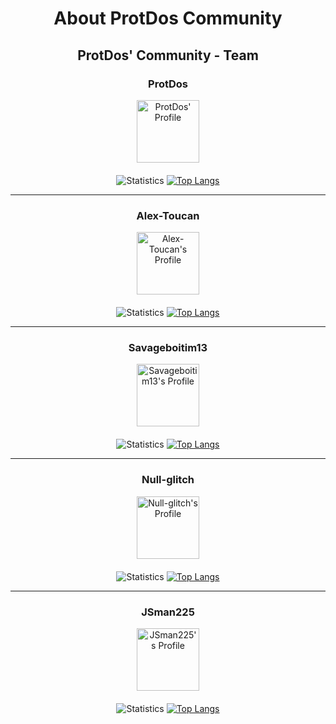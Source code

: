 <div align="center">
  
# About ProtDos Community

## ProtDos' Community - Team

### ProtDos
<a href = "https://github.com/ProtDos"><img src = "https://avatars.githubusercontent.com/u/69071809?v=4" alt = "ProtDos' Profile" style = "width: 100px; height: auto;"/><a/>
</br></br>
![Statistics](https://github-profile-summary-cards.vercel.app/api/cards/profile-details?username=ProtDos&theme=github_dark)
[![Top Langs](https://github-readme-stats.vercel.app/api/top-langs/?username=ProtDos&theme=github_dark)](https://github.com/anuraghazra/github-readme-stats)
<hr>

### Alex-Toucan

<a href = "https://github.com/Alex-Toucan"><img src = "https://avatars.githubusercontent.com/u/99103316?v=4" alt = "Alex-Toucan's Profile" style = "width: 100px; height: auto;"/><a/>
</br></br>
![Statistics](https://github-profile-summary-cards.vercel.app/api/cards/profile-details?username=Alex-Toucan&theme=github_dark)
[![Top Langs](https://github-readme-stats.vercel.app/api/top-langs/?username=Alex-Toucan&theme=github_dark)](https://github.com/anuraghazra/github-readme-stats)

<hr>

### Savageboitim13
<a href = "https://github.com/Savageboitim13"><img src = "https://avatars.githubusercontent.com/u/102526504?v=4" alt = "Savageboitim13's Profile" style = "width: 100px; height: auto;"/><a/>
</br></br>
![Statistics](https://github-profile-summary-cards.vercel.app/api/cards/profile-details?username=Savageboitim13&theme=github_dark)
[![Top Langs](https://github-readme-stats.vercel.app/api/top-langs/?username=Savageboitim13&theme=github_dark)](https://github.com/anuraghazra/github-readme-stats)

<hr>

### Null-glitch
<a href = "https://github.com/Null-glitch"><img src = "https://avatars.githubusercontent.com/u/72862794?v=4" alt = "Null-glitch's Profile" style = "width: 100px; height: auto;"/><a/>
</br></br>
![Statistics](https://github-profile-summary-cards.vercel.app/api/cards/profile-details?username=Null-glitch&theme=github_dark)
[![Top Langs](https://github-readme-stats.vercel.app/api/top-langs/?username=Null-glitch&theme=github_dark)](https://github.com/anuraghazra/github-readme-stats)

<hr>

### JSman225
<a href = "https://github.com/JSman225"><img src = "https://avatars.githubusercontent.com/u/84781179?v=4" alt = "JSman225's Profile" style = "width: 100px; height: auto;"/><a/>
</br></br>
![Statistics](https://github-profile-summary-cards.vercel.app/api/cards/profile-details?username=JSman225&theme=github_dark)
[![Top Langs](https://github-readme-stats.vercel.app/api/top-langs/?username=JSman225&theme=github_dark)](https://github.com/anuraghazra/github-readme-stats)
</div>

<!--
Top member:
1. ProtDos
2. Alex-Toucan
3. Savageboitim13
4. Null-glitch
5. JSman225
-->
